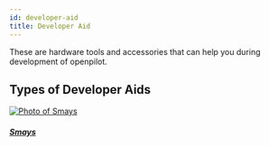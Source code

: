 ```yaml
---
id: developer-aid
title: Developer Aid
---
```


These are hardware tools and accessories that can help you during development of openpilot.

## Types of Developer Aids

<div class="card-deck">

<div class="card">
<div class="card-image" style="background-image:url(https://dl.airtable.com/CBBCEtkR0SA46TWD9zGx_image.png);">
  <a class="card-img-top" href="/hardware/developer-aid/smays/"><img src="https://dl.airtable.com/CBBCEtkR0SA46TWD9zGx_image.png" alt="Photo of Smays"></a>
</div>
<div class="card-body">
<h5 class="card-title"><a href="/hardware/developer-aid/smays/">Smays</a></h5>
</div>
</div>
              </div>